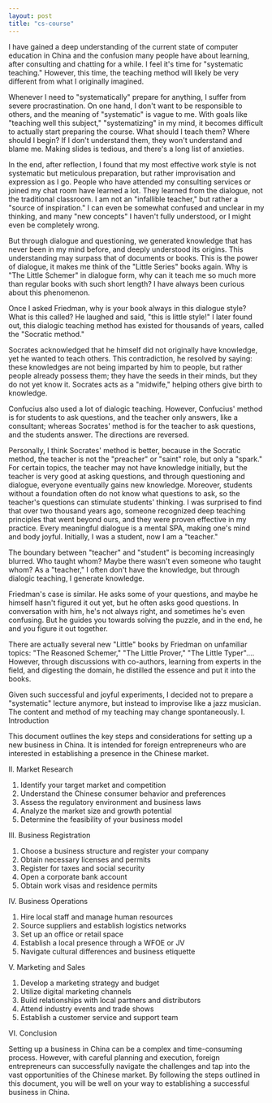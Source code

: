 ```yaml
---
layout: post
title: "cs-course"
---
```


 I have gained a deep understanding of the current state of computer education in China and the confusion many people have about learning, after consulting and chatting for a while. I feel it's time for "systematic teaching." However, this time, the teaching method will likely be very different from what I originally imagined.

Whenever I need to "systematically" prepare for anything, I suffer from severe procrastination. On one hand, I don't want to be responsible to others, and the meaning of "systematic" is vague to me. With goals like "teaching well this subject," "systematizing" in my mind, it becomes difficult to actually start preparing the course. What should I teach them? Where should I begin? If I don't understand them, they won't understand and blame me. Making slides is tedious, and there's a long list of anxieties.

In the end, after reflection, I found that my most effective work style is not systematic but meticulous preparation, but rather improvisation and expression as I go. People who have attended my consulting services or joined my chat room have learned a lot. They learned from the dialogue, not the traditional classroom. I am not an "infallible teacher," but rather a "source of inspiration." I can even be somewhat confused and unclear in my thinking, and many "new concepts" I haven't fully understood, or I might even be completely wrong.

But through dialogue and questioning, we generated knowledge that has never been in my mind before, and deeply understood its origins. This understanding may surpass that of documents or books. This is the power of dialogue, it makes me think of the "Little Series" books again. Why is "The Little Schemer" in dialogue form, why can it teach me so much more than regular books with such short length? I have always been curious about this phenomenon.

Once I asked Friedman, why is your book always in this dialogue style? What is this called? He laughed and said, "this is little style!" I later found out, this dialogic teaching method has existed for thousands of years, called the "Socratic method."

Socrates acknowledged that he himself did not originally have knowledge, yet he wanted to teach others. This contradiction, he resolved by saying: these knowledges are not being imparted by him to people, but rather people already possess them; they have the seeds in their minds, but they do not yet know it. Socrates acts as a "midwife," helping others give birth to knowledge.

Confucius also used a lot of dialogic teaching. However, Confucius' method is for students to ask questions, and the teacher only answers, like a consultant; whereas Socrates' method is for the teacher to ask questions, and the students answer. The directions are reversed.

Personally, I think Socrates' method is better, because in the Socratic method, the teacher is not the "preacher" or "saint" role, but only a "spark." For certain topics, the teacher may not have knowledge initially, but the teacher is very good at asking questions, and through questioning and dialogue, everyone eventually gains new knowledge. Moreover, students without a foundation often do not know what questions to ask, so the teacher's questions can stimulate students' thinking. I was surprised to find that over two thousand years ago, someone recognized deep teaching principles that went beyond ours, and they were proven effective in my practice. Every meaningful dialogue is a mental SPA, making one's mind and body joyful. Initially, I was a student, now I am a "teacher."

The boundary between "teacher" and "student" is becoming increasingly blurred. Who taught whom? Maybe there wasn't even someone who taught whom? As a "teacher," I often don't have the knowledge, but through dialogic teaching, I generate knowledge.

Friedman's case is similar. He asks some of your questions, and maybe he himself hasn't figured it out yet, but he often asks good questions. In conversation with him, he's not always right, and sometimes he's even confusing. But he guides you towards solving the puzzle, and in the end, he and you figure it out together.

There are actually several new "Little" books by Friedman on unfamiliar topics: "The Reasoned Schemer," "The Little Prover," "The Little Typer".... However, through discussions with co-authors, learning from experts in the field, and digesting the domain, he distilled the essence and put it into the books.

Given such successful and joyful experiments, I decided not to prepare a "systematic" lecture anymore, but instead to improvise like a jazz musician. The content and method of my teaching may change spontaneously. I. Introduction

This document outlines the key steps and considerations for setting up a new business in China. It is intended for foreign entrepreneurs who are interested in establishing a presence in the Chinese market.

II. Market Research

1. Identify your target market and competition
2. Understand the Chinese consumer behavior and preferences
3. Assess the regulatory environment and business laws
4. Analyze the market size and growth potential
5. Determine the feasibility of your business model

III. Business Registration

1. Choose a business structure and register your company
2. Obtain necessary licenses and permits
3. Register for taxes and social security
4. Open a corporate bank account
5. Obtain work visas and residence permits

IV. Business Operations

1. Hire local staff and manage human resources
2. Source suppliers and establish logistics networks
3. Set up an office or retail space
4. Establish a local presence through a WFOE or JV
5. Navigate cultural differences and business etiquette

V. Marketing and Sales

1. Develop a marketing strategy and budget
2. Utilize digital marketing channels
3. Build relationships with local partners and distributors
4. Attend industry events and trade shows
5. Establish a customer service and support team

VI. Conclusion

Setting up a business in China can be a complex and time-consuming process. However, with careful planning and execution, foreign entrepreneurs can successfully navigate the challenges and tap into the vast opportunities of the Chinese market. By following the steps outlined in this document, you will be well on your way to establishing a successful business in China.